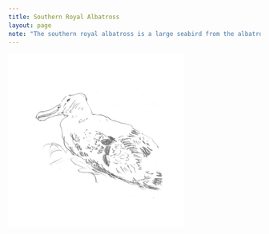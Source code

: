 ```yaml
---
title: Southern Royal Albatross
layout: page
note: "The southern royal albatross is a large seabird from the albatross family. At an average wingspan of above, it is one of the two largest species of albatross, together with the wandering albatross."
---
```


<img src="/assets/pages/art/southern-royal-albatross.png">
